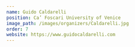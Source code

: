 ```yaml
---
name: Guido Caldarelli
position: Ca’ Foscari University of Venice
image_path: /images/organizers/Caldarelli.jpg
order: 7
website: https://www.guidocaldarelli.com
---
```

